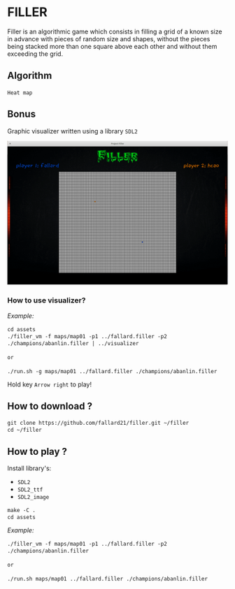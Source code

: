 # FILLER
Filler is an algorithmic game which consists in filling a grid of a known size in advance with pieces of random size and shapes, without the pieces being stacked more than one square above each other and without them exceeding the grid.
## Algorithm
	Heat map
## Bonus
Graphic visualizer written using a library `SDL2`

![Filler](https://github.com/fallard21/filler/blob/master/images/filler_gif.gif)

### How to use visualizer?
*Example:*
```
cd assets
./filler_vm -f maps/map01 -p1 ../fallard.filler -p2 ./champions/abanlin.filler | ../visualizer

or

./run.sh -g maps/map01 ../fallard.filler ./champions/abanlin.filler
```
Hold key `Arrow right` to play!

## How to download ?
	git clone https://github.com/fallard21/filler.git ~/filler
	cd ~/filler

## How to play ?
Install library's:
* `SDL2`
* `SDL2_ttf`
* `SDL2_image`
```
make -C .
cd assets
```
*Example:*
```
./filler_vm -f maps/map01 -p1 ../fallard.filler -p2 ./champions/abanlin.filler

or

./run.sh maps/map01 ../fallard.filler ./champions/abanlin.filler
```
